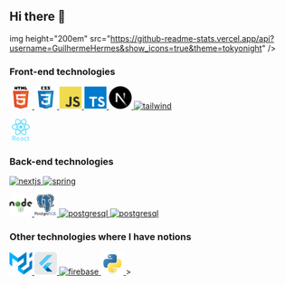 ## Hi there 👋
img height="200em" src="https://github-readme-stats.vercel.app/api?username=GuilhermeHermes&show_icons=true&theme=tokyonight" />
<h3>Front-end technologies</h3>
<p align="left">
  <a href="https://www.w3.org/html/" target="_blank" rel="noreferrer">
    <img src="https://raw.githubusercontent.com/devicons/devicon/master/icons/html5/html5-original-wordmark.svg" alt="html5" width="40" height="40"/>
  </a>
  <a href="https://www.w3.org/css/" target="_blank" rel="noreferrer">
    <img src="https://raw.githubusercontent.com/devicons/devicon/master/icons/css3/css3-original-wordmark.svg" alt="css3" width="40" height="40"/>
  </a>
  <a href="https://developer.mozilla.org/en-US/docs/Web/JavaScript" target="_blank" rel="noreferrer">
    <img src="https://raw.githubusercontent.com/devicons/devicon/master/icons/javascript/javascript-original.svg" alt="javascript" width="40" height="40"/>
  </a>
  <a href="https://www.typescriptlang.org/" target="_blank" rel="noreferrer">
    <img src="https://raw.githubusercontent.com/devicons/devicon/master/icons/typescript/typescript-original.svg" alt="typescript" width="40" height="40"/>
  </a>
 <a href="https://nextjs.org" target="_blank" rel="noreferrer">
    <img src="https://raw.githubusercontent.com/GuilhermeHermes/GuilhermeHermes/main/next-icon.png" alt="nextjs" width="40" height="40"/>
  </a>
  <a href="https://tailwindcss.com/" target="_blank" rel="noreferrer">
    <img src="https://www.vectorlogo.zone/logos/tailwindcss/tailwindcss-icon.svg" alt="tailwind" width="40" height="40"/>
  </a>
</p>
<a href="https://reactjs.org/" target="_blank" rel="noreferrer">
    <img src="https://raw.githubusercontent.com/devicons/devicon/master/icons/react/react-original-wordmark.svg" alt="react" width="40" height="40"/>
  </a>
<h3>Back-end technologies</h3>
<a href="https://nextjs.org" target="_blank" rel="noreferrer">
    <img src="https://camo.githubusercontent.com/26d06a6572aa5d9ecdb699add71d40e57aefe8244c6306ba58a70aee6ad5123c/68747470733a2f2f6173736574732e76657263656c2e636f6d2f696d6167652f75706c6f61642f76313636323133303535392f6e6578746a732f49636f6e5f6c696768745f6261636b67726f756e642e706e67" alt="nextjs" width="40" height="40"/>
  </a>
<a href="https://spring.io/projects/spring-boot" target="_blank" rel="noreferrer">
    <img src="https://github.com/spring-projects/spring-framework/blob/main/framework-docs/src/docs/spring-framework.png" alt="spring" width="40" height="40"/>
  </a>
<p align="left">
  <a href="https://nodejs.org" target="_blank" rel="noreferrer">
    <img src="https://raw.githubusercontent.com/devicons/devicon/master/icons/nodejs/nodejs-original-wordmark.svg" alt="nodejs" width="40" height="40"/>
  </a>
  <a href="https://www.postgresql.org/" target="_blank" rel="noreferrer">
    <img src="https://raw.githubusercontent.com/devicons/devicon/master/icons/postgresql/postgresql-original-wordmark.svg" alt="postgresql" width="40" height="40"/>
  </a>
  <a href="https://www.postman.com" target="_blank" rel="noreferrer">
    <img src="https://avatars.githubusercontent.com/u/10251060?s=48&v=4" alt="postgresql" width="40" height="40"/>
  </a>
  <a href="https://insomnia.rest" target="_blank" rel="noreferrer">
    <img src="https://insomnia.rest/images/insomnia-logo.svg" alt="postgresql" width="80" height="60"/>
  </a>
  
  
</p>
<h3>Other technologies where I have notions</h3>
<p align="left">
  <a href="https://mui.com/core/" target="_blank" rel="noreferrer">
    <img src="https://raw.githubusercontent.com/GuilhermeHermes/GuilhermeHermes/main/mui-icon.png" alt="mui" width="40" height="40"/>
  <a href="https://flutter.dev" target="_blank" rel="noreferrer">
    <img src="https://github.com/GuilhermeHermes/GuilhermeHermes/blob/main/flutter-icon.png" alt="flutter" width="40" height="40"/>
  </a>
  <a href="https://firebase.google.com/" target="_blank" rel="noreferrer">
    <img src="https://www.vectorlogo.zone/logos/firebase/firebase-icon.svg" alt="firebase" width="40" height="40"/>
  </a>
  <a href="https://www.python.org" target="_blank" rel="noreferrer">
    <img src="https://raw.githubusercontent.com/devicons/devicon/master/icons/python/python-original.svg" alt="python" width="40" height="40"/>
  </a>
>
</p>
